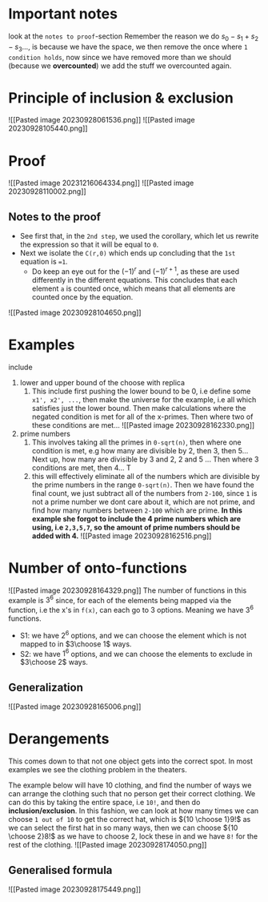 # Important notes
look at the `notes to proof`-section
Remember the reason we do $s_{0}-s_{1}+s_{2}-s_{3}\dots$, is because we have the space, we then remove the once where `1 condition holds`, now since we have removed more than we should (because we **overcounted**) we add the stuff we overcounted again. 
# Principle of inclusion & exclusion
![[Pasted image 20230928061536.png]]
![[Pasted image 20230928105440.png]]
# Proof
![[Pasted image 20231216064334.png]]
![[Pasted image 20230928110002.png]]
## Notes to the proof
- See first that, in the `2nd step`, we used the corollary, which let us rewrite the expression so that it will be equal to `0`. 
- Next we isolate the `C(r,0)` which ends up concluding that the `1st` equation is `=1`.
	- Do keep an eye out for the $(-1)^{r}$ and $(-1)^{r+1}$, as these are used differently in the different equations. 
This concludes that each element `a` is counted once, which means that all elements are counted once by the equation.

![[Pasted image 20230928104650.png]]
# Examples
include
1. lower and upper bound of the choose with replica
	1. This include first pushing the lower bound to be 0, i.e define some `x1', x2', ...`, then make the universe for the example, i.e all which satisfies just the lower bound. Then make calculations where the negated condition is met for all of the x-primes. Then where two of these conditions are met... 
![[Pasted image 20230928162330.png]]
2. prime numbers
	1. This involves taking all the primes in `0-sqrt(n)`, then where one condition is met, e.g how many are divisible by 2, then 3, then 5... Next up, how many are divisible by 3 and 2, 2 and 5 ... Then where 3 conditions are met, then 4... T
	2. this will effectively eliminate all of the numbers which are divisible by the prime numbers in the range `0-sqrt(n)`. Then we have found the final count, we just subtract all of the numbers from `2-100`, since `1` is not a prime number we dont care about it, which are not prime, and find how many numbers between `2-100` which are prime.
**In this example she forgot to include the 4 prime numbers which are using, i.e `2,3,5,7`, so the amount of prime numbers should be added with 4.**
![[Pasted image 20230928162516.png]]
# Number of onto-functions
![[Pasted image 20230928164329.png]]
The number of functions in this example is $3^6$ since, for each of the elements being mapped via the function, i.e the x's in `f(x)`, can each go to 3 options. Meaning we have $3^6$ functions.
- S1: we have $2^6$ options, and we can choose the element which is not mapped to in  $3\choose 1$ ways.
- S2: we have $1^6$ options, and we can choose the elements to exclude in $3\choose 2$ ways.
## Generalization
![[Pasted image 20230928165006.png]]
# Derangements
This comes down to that not one object gets into the correct spot. In most examples we see the clothing problem in the theaters.

The example below will have 10 clothing, and find the number of ways we can arrange the clothing such that no person get their correct clothing. We can do this by taking the entire space, i.e `10!`, and then do **inclusion/exclusion**. In this fashion, we can look at how many times we can choose `1 out of 10` to get the correct hat, which is ${10 \choose 1}9!$ as we can select the first hat in so many ways, then we can choose ${10 \choose 2}8!$ as we have to choose 2, lock these in and we have `8!` for the rest of the clothing. 
![[Pasted image 20230928174050.png]]
## Generalised formula

![[Pasted image 20230928175449.png]]